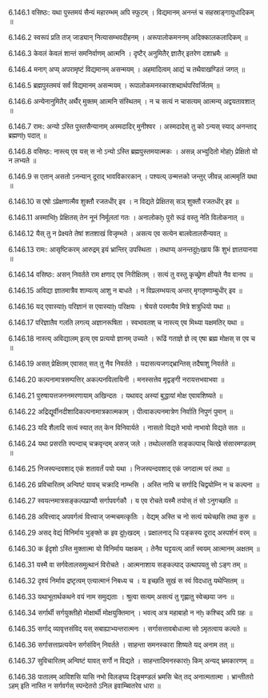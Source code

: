 6.146.1
वसिष्ठः:
यथा पुस्तमयं सैन्यं महारम्भम् अपि स्फुटम् ।
विद्यमानम् अनन्तं च सहस्राङ्गायुधादिकम् ॥


6.146.2
स्वरूपं प्रति तज् जाड्यान् नित्यासम्भवदीहनम् ।
अरूपालोकमननम् अदिक्कालकलादिकम् ॥


6.146.3
केवलं केवलं शान्तं समनिर्वाणम् आत्मनि ।
दृष्टैर् अनुमितैर् ज्ञातैर् इतरेण दशाभ्रमैः ॥


6.146.4
मनाग् अप्य् अपरामृष्टं विद्यमानम् असन्मयम् ।
अहमादित्वम् आद्यं च तथैवाखण्डितं जगत् ॥


6.146.5
ब्रह्मपुस्तमयं सर्वं विद्यमानम् असन्मयम् ।
रूपालोकमनस्कारशब्दार्थपरिवर्जितम् ॥


6.146.6
अन्येनानुमितैर् अर्थैर् मुक्तम् आत्मनि संस्थितम् ।
न च सत्यं न चासत्यम् आत्मन्य् अद्वयतावशात् ॥


6.146.7
रामः:
अन्यो ऽस्ति पुस्तसैन्यानाम् अस्मदादिर् मुनीश्वर ।
अस्मदादेस् तु को ऽन्यस् स्याद् अनन्ताद् ब्रह्मणḫ पदात् ॥


6.146.8
वसिष्ठः:
नास्त्य् एव यस् स नो ऽन्यो ऽस्ति ब्रह्मपुस्तमयात्मकः ।
असन्न् अभ्युदितो मोहḫ प्रेक्षितो यो न लभ्यते ॥


6.146.9
स एतान् असतो ऽनन्यान् दूराद् भावविकारकान् ।
पश्यत्य् उन्मत्तको जन्तुर् जीवन्न् आत्ममृतिं यथा ॥


6.146.10
स एषो ऽप्रेक्षणात्मैव शुक्तौ रजतधीर् इव ।
न विद्यते प्रेक्षितस् सञ् शुक्तौ रजतधीर् इव ॥


6.146.11
अस्माभिḫ प्रेक्षितस् तेन नूनं निर्मूलतां गतः ।
अनालोकḫ पुरो रूढं वस्तु नेति विलोकनात् ॥


6.146.12
यैस् तु न प्रेक्ष्यते तेषां शतशाखं विजृम्भते ।
असत्य एव सत्येन बालवेतालसैन्यवत् ॥


6.146.13
रामः:
आसृष्टिकरम् आरुद्रम् इयं भ्रान्तिर् उपस्थिता ।
तथाप्य् अनन्तदुẖखाय किं शुभं ज्ञातयानया ॥


6.146.14
वसिष्ठः:
असन् निवर्तते राम क्षणाद् एव निरीक्षितम् ।
सत्यं तु वस्तु कृच्छ्रेण क्षीयते नैव वानघ ॥


6.146.15
अविद्या ज्ञातमात्रैव शाम्यत्य् आशु न बाधते ।
न विप्रलम्भयत्य् अन्तर् मृगतृष्णाम्बुधीर् इव ॥


6.146.16
यद् एवास्याḫ परिज्ञानं स एवास्याḫ परिक्षयः ।
श्रेयसे परमायैव मित्रे शत्रुधियो यथा ॥


6.146.17
परिज्ञातैव गलति लगत्य् अज्ञानरूषिता ।
स्वभावतश् च नास्त्य् एव मिथ्या यक्षमतिर् यथा ॥


6.146.18
नास्त्य् अविद्यालम् इत्य् एव प्रत्ययो ज्ञानम् उच्यते ।
रूढिं गताज्ञे ज्ञे त्व् एषा ब्रह्म मोक्षस् स एव च ॥


6.146.19
असत् प्रेक्षितम् एवासत् सत् तु नैव निवर्तते ।
यदासत्यजगद्भ्रान्तिस् तदैषाशु निवर्तते ॥


6.146.20
कल्पनामात्रसम्पत्तिर् अकल्पनविलायिनी ।
मनस्सत्तेव मृद्वङ्गी नरायत्तभवाभवा ॥


6.146.21
पुरुषायत्तजननमरणायाम् अखिन्दतः ।
यथावद् अस्यां बुद्धायां मोक्ष एवावशिष्यते ॥


6.146.22
अद्रिद्यूर्वीनदीशादिकल्पनामात्रकात्मकाम् ।
पीत्वाकल्पनमात्रेण निर्वाति निपुणं पुमान् ॥


6.146.23
यदि शैलादि सत्यं स्यात् तत् केन विनिवार्यते ।
नासतो विद्यते भावो नाभावो विद्यते सतः ॥


6.146.24
यथा प्रसरति स्पन्दाच् चक्रवृन्दम् असज् जले ।
तथोल्लसति सङ्कल्पाच् चित्खे संसारमण्डलम् ॥


6.146.25
निजस्पन्दवशाद् एकं शतावर्तं पयो यथा ।
निजस्पन्दवशाद् एकं जगदात्म परं तथा ॥


6.146.26
प्रविचारितम् अन्विष्टं यावच् चक्रादि नाम्भसि ।
अस्ति नापि च सर्गादि चिद्व्योम्नि न च कल्पना ॥


6.146.27
स्वयत्नमात्रसङ्कल्पप्राप्यौ सर्गापवर्गकौ ।
य एव रोचते यस्मै तयोस् तं सो ऽनुगच्छति ॥


6.146.28
अवित्त्वाद् अपवर्गत्वं वित्त्वाज् जन्मचमत्कृतिः ।
वेद्यम् अस्ति च नो सत्यं यथेच्छसि तथा कुरु ॥


6.146.29
असद् वेद्यं विनिर्माय भुङ्क्ते क इव दुẖखदम् ।
प्रक्षालनाद् धि पङ्कस्य दूराद् अस्पर्शनं वरम् ॥


6.146.30
क ईदृशो ऽस्ति मुक्तात्मा यो विनिर्माय यक्षकम् ।
तेनैव घट्टयत्य् आर्तं स्वयम् आत्मानम् अक्षतम् ॥


6.146.31
यस्मै वा सर्गवेतालसमुत्थानं विरोचते ।
आत्मनाशाय सङ्कल्पाद् उत्थापयतु सो ऽङ्ग तम् ॥


6.146.32
दृश्यं निर्माय द्रष्टृत्वम् एत्यात्मानं निबध्य च ।
य इच्छति सुखं स स्वं विदधातु यथेप्सितम् ॥


6.146.33
यथाभूतार्थकथने वयं नाम समुद्यताः ।
श्रुत्वा सत्यम् असत्यं तु गृह्णातु स्वेच्छया जनः ॥


6.146.34
सर्गार्थी सर्गयुक्तीहो मोक्षार्थी मोक्षयुक्तिमान् ।
भवत्व् अत्र महाबाहो न नẖ कश्चिद् अपि ग्रहः ॥


6.146.35
सर्गाद् व्यावृत्तसंविद् यस् सबाह्याभ्यन्तरात्मनः ।
सर्गासत्तावबोधात्मा सो ऽमृतत्वाय कल्पते ॥


6.146.36
सर्गासत्ताप्रत्ययेन सर्गसंविन् निवर्तते ।
साहन्ता समनस्कारा शिष्यते यद् अनाम तत् ॥


6.146.37
सुविचारितम् अन्विष्टं यावत् सर्गो न विद्यते ।
साहन्तादिमनस्कारẖ किम् अन्यद् भ्रमकारणम् ॥


6.146.38
पातालम् आविशसि यासि नभो विलङ्घ्य दिङ्मण्डलं भ्रमसि चेत् तद् अनात्मतात्मा ।
भ्रान्तीतरो ऽहम् इति नास्ति न सर्गवर्गस् स्पन्देतरो ऽनिल इवाम्ब्वितरेव धारा ॥

